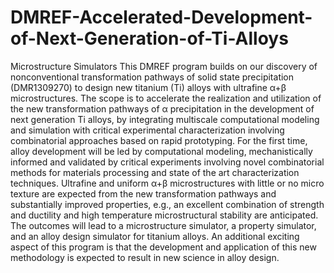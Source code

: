# DMREF-Accelerated-Development-of-Next-Generation-of-Ti-Alloys
Microstructure Simulators
This DMREF program builds on our discovery of nonconventional transformation pathways of solid state precipitation (DMR1309270) to design new titanium (Ti) alloys with ultrafine α+β microstructures. The scope is to accelerate the realization and utilization of the new transformation pathways of α precipitation in the development of next generation Ti alloys, by integrating multiscale computational modeling and simulation with critical experimental characterization involving combinatorial approaches based on rapid prototyping. For the first time, alloy development will be led by computational modeling, mechanistically informed and validated by critical experiments involving novel combinatorial methods for materials processing and state of the art characterization techniques. Ultrafine and uniform α+β microstructures with little or no micro texture are expected from the new transformation pathways and substantially improved properties, e.g., an excellent combination of strength and ductility and high temperature microstructural stability are anticipated. The outcomes will lead to a microstructure simulator, a property simulator, and an alloy design simulator for titanium alloys. An additional exciting aspect of this program is that the development and application of this new methodology is expected to result in new science in alloy design.

